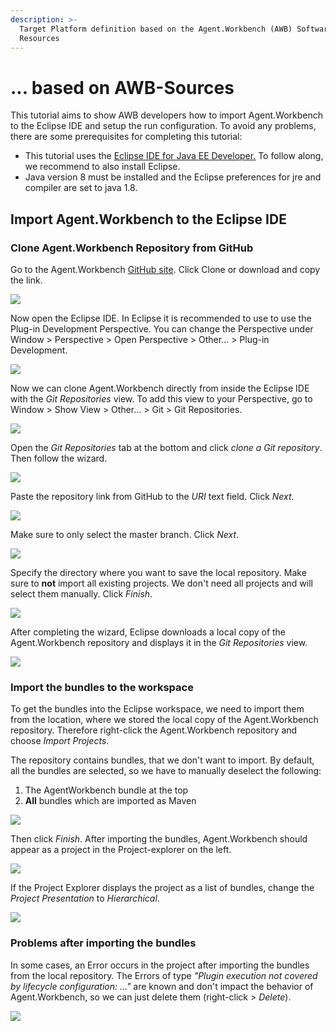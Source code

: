 ```yaml
---
description: >-
  Target Platform definition based on the Agent.Workbench (AWB) Software
  Resources
---
```


# ... based on AWB-Sources

This tutorial aims to show AWB developers how to import Agent.Workbench to the Eclipse IDE and setup the run configuration. To avoid any problems, there are some prerequisites for completing this tutorial:

* This tutorial uses the [Eclipse IDE for Java EE Developer.](https://www.eclipse.org/downloads/) To follow along, we recommend to also install Eclipse.
* Java version 8 must be installed and the Eclipse preferences for jre and compiler are set to java 1.8.

## Import Agent.Workbench to the Eclipse IDE

### Clone Agent.Workbench Repository from GitHub

Go to the Agent.Workbench [GitHub site](https://github.com/EnFlexIT/AgentWorkbench). Click Clone or download and copy the link.

![](../../../.gitbook/assets/github_clone_awb.jpg)

Now open the Eclipse IDE. In Eclipse it is recommended to use to use the Plug-in Development Perspective. You can change the Perspective under Window &gt; Perspective &gt; Open Perspective  &gt; Other... &gt; Plug-in Development.

![](../../../.gitbook/assets/plugindevelopment.jpg)

Now we can clone Agent.Workbench directly from inside the Eclipse IDE with the _Git Repositories_ view. To add this view to your Perspective, go to Window &gt; Show View &gt; Other... &gt; Git &gt; Git Repositories.

![](../../../.gitbook/assets/showview_git.jpg)

Open the _Git Repositories_ tab at the bottom and click _clone a Git repository_. Then follow the wizard. 

![](../../../.gitbook/assets/git_tab.jpg)

Paste the repository link from GitHub to the _URI_ text field. Click _Next_.

![](../../../.gitbook/assets/clonegitrepowizard1.jpg)

Make sure to only select the master branch. Click _Next_.

![](../../../.gitbook/assets/clonegitrepowizard2.jpg)

Specify the directory where you want to save the local repository. Make sure to **not** import all existing projects. We don't need all projects and will select them manually. Click _Finish_.

![](../../../.gitbook/assets/clonegitrepowizard3.jpg)

After completing the wizard, Eclipse downloads a local copy of the Agent.Workbench repository and displays it in the _Git Repositories_ view.

![](../../../.gitbook/assets/gitrepotab.jpg)

### Import the bundles to the workspace

To get the bundles into the Eclipse workspace, we need to import them from the location, where we stored the local copy of the Agent.Workbench repository. Therefore right-click the Agent.Workbench repository and choose _Import Projects_. 

The repository contains bundles, that we don't want to import. By default, all the bundles are selected, so we have to manually deselect the following:

1. The AgentWorkbench bundle at the top
2. **All** bundles which are imported as Maven

![](../../../.gitbook/assets/importawbprojects.jpg)

Then click _Finish_. After importing the bundles, Agent.Workbench should appear as a project in the Project-explorer on the left.

![](../../../.gitbook/assets/projectimport.jpg)

If the Project Explorer displays the project as a list of bundles, change the _Project Presentation_ to _Hierarchical_.

![](../../../.gitbook/assets/projectpresentation.jpg)

### Problems after importing the bundles

In some cases, an Error occurs in the project after importing the bundles from the local repository.  The Errors of type _"Plugin execution not covered by lifecycle configuration: ..."_ are known and don't impact the behavior of Agent.Workbench, so we can just delete them \(right-click &gt; _Delete_\).

![](../../../.gitbook/assets/deleteerrors.jpg)

